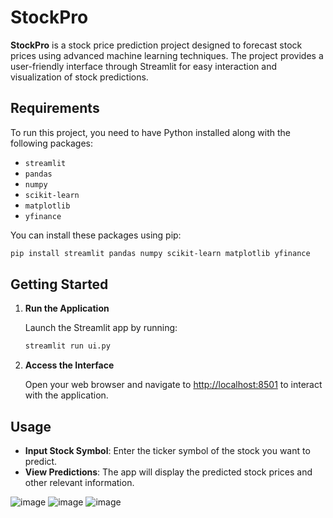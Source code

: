 # StockPro

**StockPro** is a stock price prediction project designed to forecast stock prices using advanced machine learning techniques. The project provides a user-friendly interface through Streamlit for easy interaction and visualization of stock predictions.

## Requirements

To run this project, you need to have Python installed along with the following packages:

- `streamlit`
- `pandas`
- `numpy`
- `scikit-learn`
- `matplotlib`
- `yfinance`

You can install these packages using pip:

```bash
pip install streamlit pandas numpy scikit-learn matplotlib yfinance
```

## Getting Started

1. **Run the Application**

   Launch the Streamlit app by running:

   ```bash
   streamlit run ui.py
   ```

2. **Access the Interface**

   Open your web browser and navigate to [http://localhost:8501](http://localhost:8501) to interact with the application.

## Usage

- **Input Stock Symbol**: Enter the ticker symbol of the stock you want to predict.
- **View Predictions**: The app will display the predicted stock prices and other relevant information.

![image](https://github.com/user-attachments/assets/c7b405da-b886-4959-bb83-50c0a86aff52)
![image](https://github.com/user-attachments/assets/811b356b-d1fe-4104-9001-55bf25383e2d)
![image](https://github.com/user-attachments/assets/1d64e1bf-22e8-467d-abd8-afe751bbd54b)






